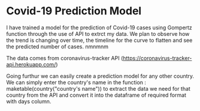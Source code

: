 # Covid-19 Prediction Model

I have trained a model for the prediction of Covid-19 cases using Gompertz function through the use of API to extrct my data. 
We plan to observe how the trend is changing over time, the timeline for the curve to flatten and see the predicted number of cases. nmnmnm

The data comes from coronavirus-tracker API (https://coronavirus-tracker-api.herokuapp.com/) 

Going furthur we can easily create a prediction model for any other country. We can simply enter the country's name in the function : maketable(country("country's name")) to extract the data we need for that country from the API and convert it into the dataframe of required format with days column. 

